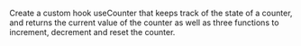 Create a custom hook useCounter that keeps track of the state of a counter, and returns the current value of the counter as well as three functions to increment, decrement and reset the counter.
